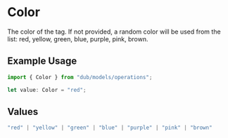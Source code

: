 # Color

The color of the tag. If not provided, a random color will be used from the list: red, yellow, green, blue, purple, pink, brown.

## Example Usage

```typescript
import { Color } from "dub/models/operations";

let value: Color = "red";
```

## Values

```typescript
"red" | "yellow" | "green" | "blue" | "purple" | "pink" | "brown"
```